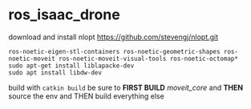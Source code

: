 # ros_isaac_drone

download and install nlopt https://github.com/stevengj/nlopt.git

```
ros-noetic-eigen-stl-containers ros-noetic-geometric-shapes ros-noetic-moveit ros-noetic-moveit-visual-tools ros-noetic-octomap*	
sudo apt-get install liblapacke-dev
sudo apt install libdw-dev
```

build with `catkin build`
be sure to **FIRST BUILD** *moveit_core* and **THEN** source the env and THEN build everything else
